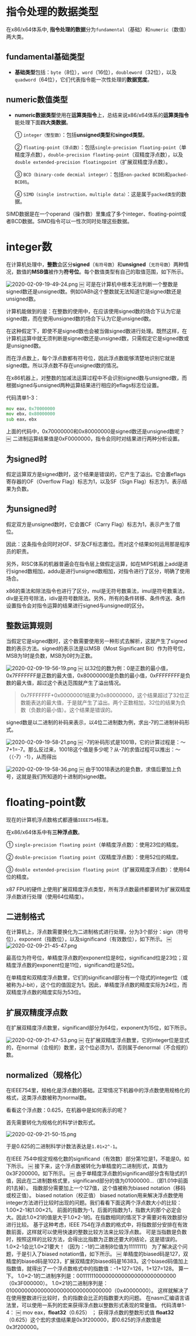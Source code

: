
# 指令处理的数据类型

在x86/x64体系中, **指令处理的数据**分为`fundamental`（基础）和`numeric`（数值）两大类。

## fundamental基础类型

- **基础类型**包括：`byte`（8位），`word`（16位），`doubleword`（32位），以及`quadword`（64位），它们代表指令能一次性处理的**数据宽度**。

## numeric数值类型

- **numeric数据类型**使用在**运算类指令**上，总结来说x86/x64体系的**运算类指令**能处理下面**四大类数据**。

    ① `integer（整型数）`：包括**unsigned类型**和**singed类型**。

    ② `floating-point（浮点数）`：包括`single-precision floating-point`（单精度浮点数），`double-precision floating-point`（双精度浮点数），以及`double extended-precision floatingpoint`（扩展双精度浮点数）。

    ③ `BCD（binary-code decmial integer）`：包括`non-packed BCD码`和`packed-BCD码`。

    ④ `SIMD（single instruction，multiple data）`：这是属于`packed类型`的数据。

SIMD数据是在一个operand（操作数）里集成了多个integer、floating-point或者BCD数据。SIMD指令可以一性次同时处理这些数据。

# integer数

在计算机处理中，**整数**会区分**signed**（`有符号数`）和**unsigned**（`无符号数`）两种情况，数值的**MSB值**被作为**符号位**。每个数值类型有自己的取值范围，如下所示。

![2020-02-09-19-49-24.png](./images/2020-02-09-19-49-24.png)
￼
可是在计算机中根本无法判断一个整数是signed数还是unsigned数。例如0ABh这个整数就无法知道它是signed数还是unsigned数。

计算机能做到的是：在整数的使用中，在应该使用signed数的场合下认为它是signed数，而在使用unsigned数的场合下认为它是unsigned数。

在这种假定下，即使不是signed数也会被当做signed数进行处理。既然这样，在计算机运算中就无须判断是signed数还是unsigned数，只需假定它是signed数或是unsigned数。

而在浮点数上，每个浮点数都有符号位，因此浮点数能够清楚地识别它就是signed数。所以浮点数不存在unsigned数的情况。

在x86机器上，对整数的加减法运算过程中不会识别signed数与unsigned数，而根据signed与unsigned两种运算结果进行相应的eflags标志位设置。

代码清单1-3：

```asm
mov eax，0x70000000￼
mov ebx，0x80000000￼
sub eax，ebx
```

上面的代码中，0x70000000和0x80000000是signed数还是unsigned数呢？
￼
二进制运算结果值是0xF0000000，指令会同时对结果进行两种分析设置。

## 为signed时

假定运算双方是signed数时，这个结果是错误的，它产生了溢出。它会置eflags寄存器的OF（Overflow Flag）标志为1，以及SF（Sign Flag）标志为1，表示结果为负数。

## 为unsigned时

假定双方是unsigned数时，它会置CF（Carry Flag）标志为1，表示产生了借位。

因此：这条指令会同时对OF、SF及CF标志置位。而对这个结果如何运用那是程序员的职责。

另外，RISC体系的机器普遍会在指令层上做假定运算，如在MIPS机器上add是进行signed数相加，addu是进行unsigned数相加，对指令进行了区分，明确了使用场合。

x86的乘法和除法指令也进行了区分，mul是无符号数乘法，imul是符号数乘法，div是无符号除法，idiv是符号数除法。另外，所有的条件转移、条件传送、条件设置指令会对指令运算的结果进行signed与unsigned的区分。

## 整数运算规则

当假定它是signed数时，这个数需要使用另一种形式去解析，这就产生了signed数的表示方法。signed的表示法是以MSB（Most Significant Bit）作为符号位，MSB为1时是负数，MSB为0时为正数。

![2020-02-09-19-56-19.png](./images/2020-02-09-19-56-19.png)
￼
以32位的数为例：0是正数的最小值，0x7FFFFFFF是正数的最大值，0x80000000是负数的最小值，0xFFFFFFFF是负数的最大值，超过这个表达范围就产生了溢出情况。

>0x7FFFFFFF+0x00000001结果为0x80000000，这个结果超过了32位正数能表达的最大值，于是就产生了溢出。两个正数相加，32位的结果为负数（负数的最小值）。这个结果是错误的。

signed数是以二进制的补码来表示，以4位二进制数为例，求出-7的二进制补码形式。

![2020-02-09-19-58-21.png](./images/2020-02-09-19-58-21.png)
￼
-7的补码形式是1001B，它的计算过程是：～7+1=-7。那么反过来，1001B这个值是多少呢？从-7的求值过程可以推出：～（（-7）-1），从而得出

![2020-02-09-19-58-36.png](./images/2020-02-09-19-58-36.png)
￼
由于1001B表达的是负数，求值后要加上负号，这就是我们所知道的十进制的signed数。

# floating-point数

现在的计算机浮点数格式都遵循`IEEE754`标准。

在x86/x64体系中有**三种浮点数**。

① `single-precision floating point`（单精度浮点数）：使用23位的精度。

② `double-precision floating point`（双精度浮点数）：使用52位的精度。

③ `double extended-precision floating point`（扩展双精度浮点数）：使用64位的精度。

x87 FPU的硬件上使用扩展双精度浮点类型，所有浮点数最终都要转为扩展双精度浮点数进行处理（使用64位精度）。

## 二进制格式

在计算机上，浮点数需要换化为二进制格式进行处理，分为3个部分：sign（符号位），exponent（指数位），以及significand（有效数位），如下所示。
￼
![2020-02-09-21-45-47.png](./images/2020-02-09-21-45-47.png)

最高位为符号位，单精度浮点数的exponent位是8位，significand位是23位；双精度浮点数的exponent位是11位，significand位是52位。

在单精度和双精度浮点数里，它们的significand部分有一个隐式的integer位（或被称为J-bit），这个位的值固定为1。因此，单精度浮点数的精度实际为24位，而双精度浮点数的精度实际为53位。

## 扩展双精度浮点数

在扩展双精度浮点数里，significand部分为64位，exponent为15位，如下所示。

![2020-02-09-21-47-53.png](./images/2020-02-09-21-47-53.png)
￼
在扩展双精度浮点数里，它的integer位是显式的，在normal（合规的）数里，这个位必须为1，否则属于denormal（不合规的）数。

## normalized（规格化）

在IEEE754里，规格化是浮点数的基础。正常情况下机器中的浮点数使用规格化的格式，这类浮点数被称为normal数。

看看这个浮点数：0.625，在机器中是如何表示的呢？

首先需要转化为规格化的科学计数形式。

![2020-02-09-21-50-15.png](./images/2020-02-09-21-50-15.png)

于是0.625的二进制科学计数法表达是`1.01×2^-1`。

在IEEE 754中规定规格化数的significand（有效数）部分第1位是1，不能是0。如下所示。
￼
接下来，这个浮点数被转化为单精度的二进制形式，其值为0x3F200000。如下所示。
￼
由于单精度浮点数的significand部分含有隐式的1值，因此在二进制数格式里，significand部分的值为01000000...（即1.01中前面的1去掉）。
指数部分需要加上一个127值，这个值被称为biased notation（移码或校正值）。
biased notation（校正值）
biased notation用来解决浮点数使用integer方法进行比较时出现的问题。我们看看下面这两个浮点数大小的比较：1.00×2-1和1.00×21。
前面的指数为-1，后面的指数为1，指数大的那个必定会大。因此1.0×21的值是大于1.0×2-1的。在指数相同的情况下才需要对有效数部分进行比较。
基于这种考虑，IEEE 754在浮点数的格式中，将指数部分安排在有效数前面，这样就可以使用快速的整数比较方法来比较浮点数。
可是当指数是负数时，按照这样的比较方法，会得出比指数为正数还要大的结论，这是错误的。
1.0×2-1会比1.0×21要大！（因为：-1的二进制8位值为11111111）
为了解决这个问题，于是引入了biased notation值，如下所示。
￼
单精度的biased码是127，双精度的biased码是1023，扩展双精度的biased码是16383。这个biased码值加上指数值，就得出了一个浮点数格式中的指数值：-1+127=126，1+127=128。
算一下。
1.0×2-1的二进制序列是：001111110000000000000000000000000（0x3F000000）。
1.0×21的二进制序列是：010000000000000000000000000000000（0x40000000）。
这样就解决了在使用整数进行比较时，负的指数会比正的指数要大的问题。
在nasm汇编语言语法里，可以使用一系列的宏来获得浮点数以整数形式表现的常量值。
代码清单1-4：
￼ mov eax，__float32__（0.625）                    ； 获得浮点数的整数形式值
__float32__（0.625）这个宏的求值结果是0x3f200000，即0.625的浮点数值是0x3f200000。